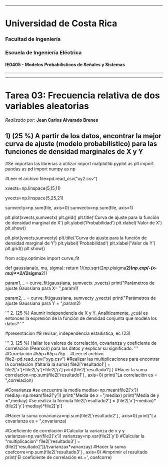 
---

# Universidad de Costa Rica

### Facultad de Ingeniería

### Escuela de Ingeniería Eléctrica

#### IE0405 - Modelos Probabilísticos de Señales y Sistemas

---
---

# Tarea 03: Frecuencia relativa de dos variables aleatorias

*Realizado por:* **Jean Carlos Alvarado Brenes**

## 1) (25 %) A partir de los datos, encontrar la mejor curva de ajuste (modelo probabilístico) para las funciones de densidad marginales de X y Y



#Se importan las librerías a utilizar
import matplotlib.pyplot as plt
import pandas as pd
import numpy as np

#Leer el archivo
file=pd.read_csv("xy2.csv")

xvects=np.linspace(5,15,11)

yvects=np.linspace(5,25,21)

sumvecty=np.sum(file, axis=0)
sumvectx=np.sum(file, axis=1)


plt.plot(xvects,sumvectx)
plt.grid()
plt.title('Curva de ajuste para la función de densidad marginal de X')
plt.ylabel('Probabilidad')
plt.xlabel('Valor de X')
plt.show()

plt.plot(yvects,sumvecty)
plt.title('Curva de ajuste para la función de densidad marginal de Y')
plt.ylabel('Probabilidad')
plt.xlabel('Valor de Y')
plt.grid()
plt.show()


from scipy.optimize import curve_fit

def gaussiana(x, mu, sigma):
    return 1/(np.sqrt(2*np.pi*sigma**2))*np.exp(-(x-mu)**2/(2*sigma**2))


param1, _ = curve_fit(gaussiana, sumvectx ,xvects)
print("Parámetros de ajuste Gaussiana para X= ",param1)


param2, _ = curve_fit(gaussiana, sumvecty ,yvects)
print("Parámetros de ajuste Gaussiana para Y = ",param2)

'''
2. (25 %) Asumir independencia de X y Y. Analíticamente, 
¿cuál es entonces la expresión de la función de densidad 
conjunta que modela los datos?
'''

#presentacion #9 revisar, independencia estadistica, ec (23)


'''
3. (25 %) Hallar los valores de correlación, 
covarianza y coeficiente de correlación (Pearson) 
para los datos y explicar su significado.
'''
#Correlación
#5*5*p+6*5*p+7*5*p...
#Leer el archivo
file2=pd.read_csv("xyp.csv")
#Realizar las multiplicaciones para encontrar la correlacion (faltaria la suma)
file2['resultado1'] = file2['x']*file2['y']*file2['p']
print(file2['resultado1'] )
#Hacer la suma 
correlacion=np.sum(file2['resultado1'] , axis=0)
print("La correlación es = ",correlacion)

#Covarianza
#se encuentra la media
mediax=np.mean(file2['x'])
mediay=np.mean(file2['y'])
print("Media de x =",mediax)
print("Media de y =",mediay)
#se realiza la fórmula
file2['resultado2'] = (file2['x']-mediax)*(file2['y']-mediay)*file2['p']

#Hacer la suma 
covarianza=np.sum(file2['resultado2'] , axis=0)
print("La covarianza es = ",covarianza)



#Coeficiente de correlación
#Calcular la varianza de x y y
varianzax=np.var(file2['x'])
varianzay=np.var(file2['y'])
#Calcular la "multiplicacion"
file2['resultado3'] = (file2['resultado2'])/(varianzax*varianzay)
#Hacer la suma
coefcorre=np.sum(file2['resultado3'] , axis=0)
#imprimir el resultado
print('El coeficiente de correlación es =', coefcorre)



